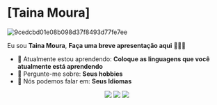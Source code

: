 # [Taina Moura] 

![9cedcbd01e08b098d37f8493d77fe7ee](https://user-images.githubusercontent.com/132695812/236526432-8a37974d-ac1b-4c37-9ee6-f5c6875202b8.gif)




Eu sou <strong>Taina Moura</strong>, <strong>Faça uma breve apresentação aqui</strong> 👨🏻‍💻 

- 🚀 Atualmente estou aprendendo: <strong>Coloque as linguagens que você atualmente está aprendendo</strong> 
- 💬 Pergunte-me sobre: <strong>Seus hobbies</strong>
- 📣 Nós podemos falar em: <strong>Seus Idiomas</strong>

<div align="center">

  <a href="#" alt="Gmail">
    <img src="https://img.shields.io/badge/-Gmail-FF0000?style=flat-square&labelColor=FF0000&logo=gmail&logoColor=white&link=LINK-DO-SEU-EMAIL"/></a>

  <a href="#" alt="Linkedin">
    <img src="https://img.shields.io/badge/-Linkedin-0e76a8?style=flat-square&logo=Linkedin&logoColor=white&link=LINK-DO-SEU-LINKEDIN" /></a>

  <a href="#" alt="Instagram">
    <img src="https://img.shields.io/badge/-Instagram-DF0174?style=flat-square&labelColor=DF0174&logo=instagram&logoColor=white&link=LINK-DO-SEU-INSTAGRAM"/></a>

</div>
